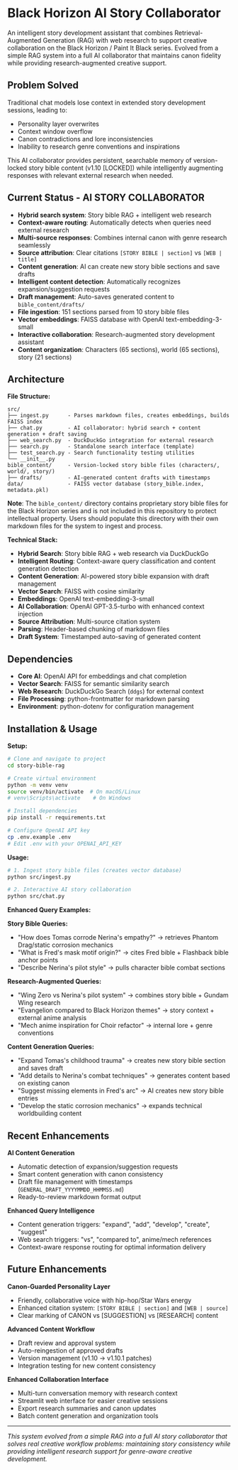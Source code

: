 # Black Horizon AI Story Collaborator

An intelligent story development assistant that combines Retrieval-Augmented Generation (RAG) with web research to support creative collaboration on the Black Horizon / Paint It Black series. Evolved from a simple RAG system into a full AI collaborator that maintains canon fidelity while providing research-augmented creative support.

## Problem Solved
Traditional chat models lose context in extended story development sessions, leading to:

- Personality layer overwrites
- Context window overflow  
- Canon contradictions and lore inconsistencies
- Inability to research genre conventions and inspirations

This AI collaborator provides persistent, searchable memory of version-locked story bible content (v1.10 [LOCKED]) while intelligently augmenting responses with relevant external research when needed.

## Current Status - AI STORY COLLABORATOR

- **Hybrid search system**: Story bible RAG + intelligent web research
- **Context-aware routing**: Automatically detects when queries need external research  
- **Multi-source responses**: Combines internal canon with genre research seamlessly
- **Source attribution**: Clear citations `[STORY BIBLE | section]` vs `[WEB | title]`
- **Content generation**: AI can create new story bible sections and save drafts
- **Intelligent content detection**: Automatically recognizes expansion/suggestion requests
- **Draft management**: Auto-saves generated content to `bible_content/drafts/`
- **File ingestion**: 151 sections parsed from 10 story bible files  
- **Vector embeddings**: FAISS database with OpenAI text-embedding-3-small
- **Interactive collaboration**: Research-augmented story development assistant
- **Content organization**: Characters (65 sections), world (65 sections), story (21 sections)

## Architecture

**File Structure:**

```text
src/
├── ingest.py      - Parses markdown files, creates embeddings, builds FAISS index
├── chat.py        - AI collaborator: hybrid search + content generation + draft saving
├── web_search.py  - DuckDuckGo integration for external research
├── search.py      - Standalone search interface (template)  
├── test_search.py - Search functionality testing utilities
└── __init__.py    
bible_content/     - Version-locked story bible files (characters/, world/, story/)
├── drafts/        - AI-generated content drafts with timestamps
data/              - FAISS vector database (story_bible.index, metadata.pkl)
```

**Note**: The `bible_content/` directory contains proprietary story bible files for the Black Horizon series and is not included in this repository to protect intellectual property. Users should populate this directory with their own markdown files for the system to ingest and process.

**Technical Stack:**

- **Hybrid Search**: Story bible RAG + web research via DuckDuckGo
- **Intelligent Routing**: Context-aware query classification and content generation detection
- **Content Generation**: AI-powered story bible expansion with draft management
- **Vector Search**: FAISS with cosine similarity
- **Embeddings**: OpenAI text-embedding-3-small  
- **AI Collaboration**: OpenAI GPT-3.5-turbo with enhanced context injection
- **Source Attribution**: Multi-source citation system
- **Parsing**: Header-based chunking of markdown files
- **Draft System**: Timestamped auto-saving of generated content

## Dependencies

- **Core AI**: OpenAI API for embeddings and chat completion
- **Vector Search**: FAISS for semantic similarity search
- **Web Research**: DuckDuckGo Search (`ddgs`) for external context
- **File Processing**: python-frontmatter for markdown parsing
- **Environment**: python-dotenv for configuration management

## Installation & Usage

**Setup:**

```bash
# Clone and navigate to project
cd story-bible-rag

# Create virtual environment
python -m venv venv
source venv/bin/activate  # On macOS/Linux
# venv\Scripts\activate    # On Windows

# Install dependencies
pip install -r requirements.txt

# Configure OpenAI API key
cp .env.example .env
# Edit .env with your OPENAI_API_KEY
```

**Usage:**

```bash
# 1. Ingest story bible files (creates vector database)
python src/ingest.py

# 2. Interactive AI story collaboration
python src/chat.py
```

**Enhanced Query Examples:**

**Story Bible Queries:**

- "How does Tomas corrode Nerina's empathy?" → retrieves Phantom Drag/static corrosion mechanics
- "What is Fred's mask motif origin?" → cites Fred bible + Flashback bible anchor points  
- "Describe Nerina's pilot style" → pulls character bible combat sections

**Research-Augmented Queries:**

- "Wing Zero vs Nerina's pilot system" → combines story bible + Gundam Wing research
- "Evangelion compared to Black Horizon themes" → story context + external anime analysis
- "Mech anime inspiration for Choir refactor" → internal lore + genre conventions

**Content Generation Queries:**

- "Expand Tomas's childhood trauma" → creates new story bible section and saves draft
- "Add details to Nerina's combat techniques" → generates content based on existing canon
- "Suggest missing elements in Fred's arc" → AI creates new story bible entries
- "Develop the static corrosion mechanics" → expands technical worldbuilding content

## Recent Enhancements

**AI Content Generation**
- Automatic detection of expansion/suggestion requests  
- Smart content generation with canon consistency
- Draft file management with timestamps (`GENERAL_DRAFT_YYYYMMDD_HHMMSS.md`)
- Ready-to-review markdown format output

**Enhanced Query Intelligence**
- Content generation triggers: "expand", "add", "develop", "create", "suggest"
- Web search triggers: "vs", "compared to", anime/mech references
- Context-aware response routing for optimal information delivery

## Future Enhancements

**Canon-Guarded Personality Layer**

- Friendly, collaborative voice with hip-hop/Star Wars energy
- Enhanced citation system: `[STORY BIBLE | section]` and `[WEB | source]`
- Clear marking of CANON vs [SUGGESTION] vs [RESEARCH] content

**Advanced Content Workflow**  

- Draft review and approval system
- Auto-reingestion of approved drafts
- Version management (v1.10 → v1.10.1 patches)
- Integration testing for new content consistency

**Enhanced Collaboration Interface**

- Multi-turn conversation memory with research context
- Streamlit web interface for easier creative sessions
- Export research summaries and canon updates
- Batch content generation and organization tools

---

*This system evolved from a simple RAG into a full AI story collaborator that solves real creative workflow problems: maintaining story consistency while providing intelligent research support for genre-aware creative development.*
